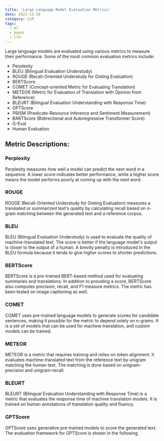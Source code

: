 ```yaml
---
title: 'Large Language Model Evaluation Metrics'
date: 2023-12-30
category: LLM
tags:
  - ml
  - paper
  - llm
---
```


Large language models are evaluated using various metrics to measure their performance. Some of the most common evaluation metrics include:

- Perplexity
- BLEU (Bilingual Evaluation Understudy)
- ROUGE (Recall-Oriented Understudy for Gisting Evaluation)
- BERTScore
- COMET (Concept-oriented Metric for Evaluating Translation)
- METEOR (Metric for Evaluation of Translation with Opinion from Reference)
- BLEURT (Bilingual Evaluation Understanding with Response Time)
- GPTScore
- PRISM (Predicate-Resource Inference and Sentiment Measurement)
- BARTScore (Bidirectional and Autoregressive Transformer Score)
- G-Eval
- Human Evaluation

## Metric Descriptions:

### Perplexity
Perplexity measures how well a model can predict the next word in a sequence. A lower score indicates better performance, while a higher score means the model performs poorly at coming up with the next word.

### ROUGE
ROUGE (Recall-Oriented Understudy for Gisting Evaluation) measures a translated or summarized text's quality by calculating recall based on n-gram matching between the generated text and a reference corpus.

### BLEU
BLEU (Bilingual Evaluation Understudy) is used to evaluate the quality of machine-translated text. The score is better if the language model's output is closer to the output of a human. A brevity penalty is introduced in the BLEU formula because it tends to give higher scores to shorter predictions.

### BERTScore
BERTScore is a pre-trained BERT-based method used for evaluating summaries and translations. In addition to providing a score, BERTScore also computes precision, recall, and F1 measure metrics. The metric has been tested on image captioning as well.

### COMET
COMET uses pre-trained language models to generate scores for candidate sentences, making it possible for the metric to depend solely on n-grams. It is a set of models that can be used for machine translation, and custom models can be trained.

### METEOR
METEOR is a metric that requires training and relies on token alignment. It evaluates machine-translated text from the reference text by unigram matching the human text. The matching is done based on unigram-precision and unigram-recall.

### BLEURT
BLEURT (Bilingual Evaluation Understanding with Response Time) is a metric that evaluates the response time of machine translation models. It is trained on human annotations of translation quality and fluency.

### GPTScore
GPTScore uses generative pre-trained models to score the generated text. The evaluation framework for GPTScore is shown in the following